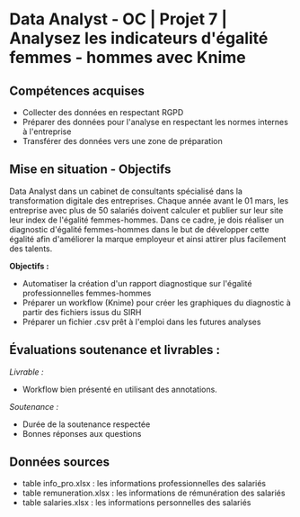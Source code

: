 # Data Analyst - OC | Projet 7 | Analysez les indicateurs d'égalité femmes - hommes avec Knime

## Compétences acquises
- Collecter des données en respectant RGPD
- Préparer des données pour l'analyse en respectant les normes internes à l'entreprise
- Transférer des données vers une zone de préparation

## Mise en situation - Objectifs
Data Analyst dans un cabinet de consultants spécialisé dans la transformation digitale des entreprises. 
Chaque année avant le 01 mars, les entreprise avec plus de 50 salariés doivent calculer et publier sur leur site leur index de l'égalité femmes-hommes. 
Dans ce cadre, je dois réaliser un diagnostic d'égalité femmes-hommes dans le but de développer cette égalité afin d'améliorer la marque employeur et ainsi attirer plus facilement des talents. 

**Objectifs :**
- Automatiser la création d'un rapport diagnostique sur l'égalité professionnelles femmes-hommes
- Préparer un workflow (Knime) pour créer les graphiques du diagnostic à partir des fichiers issus du SIRH
- Préparer un fichier .csv prêt à l'emploi dans les futures analyses

## Évaluations soutenance et livrables :
*Livrable :*
- Workflow bien présenté en utilisant des annotations. 

*Soutenance :*
- Durée de la soutenance respectée
- Bonnes réponses aux questions

## Données sources
- table info_pro.xlsx : les informations professionnelles des salariés
- table remuneration.xlsx : les informations de rémunération des salariés
- table salaries.xlsx : les informations personnelles des salariés
